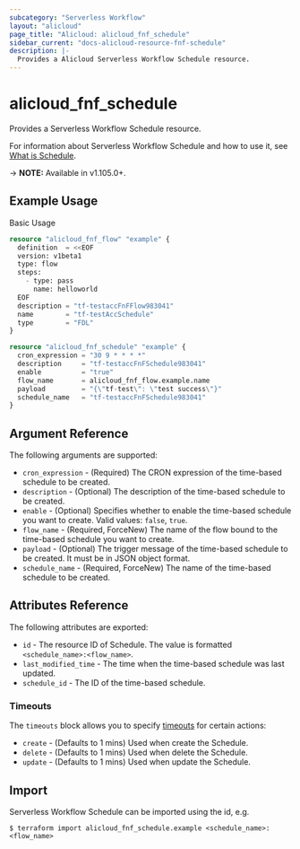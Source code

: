 ```yaml
---
subcategory: "Serverless Workflow"
layout: "alicloud"
page_title: "Alicloud: alicloud_fnf_schedule"
sidebar_current: "docs-alicloud-resource-fnf-schedule"
description: |-
  Provides a Alicloud Serverless Workflow Schedule resource.
---
```


# alicloud\_fnf\_schedule

Provides a Serverless Workflow Schedule resource.

For information about Serverless Workflow Schedule and how to use it, see [What is Schedule](https://www.alibabacloud.com/help/en/doc-detail/168934.htm).

-> **NOTE:** Available in v1.105.0+.

## Example Usage

Basic Usage

```terraform
resource "alicloud_fnf_flow" "example" {
  definition  = <<EOF
  version: v1beta1
  type: flow
  steps:
    - type: pass
      name: helloworld
  EOF  
  description = "tf-testaccFnFFlow983041"
  name        = "tf-testAccSchedule"
  type        = "FDL"
}

resource "alicloud_fnf_schedule" "example" {
  cron_expression = "30 9 * * * *"
  description     = "tf-testaccFnFSchedule983041"
  enable          = "true"
  flow_name       = alicloud_fnf_flow.example.name
  payload         = "{\"tf-test\": \"test success\"}"
  schedule_name   = "tf-testaccFnFSchedule983041"
}
```

## Argument Reference

The following arguments are supported:

* `cron_expression` - (Required) The CRON expression of the time-based schedule to be created.
* `description` - (Optional) The description of the time-based schedule to be created.
* `enable` - (Optional) Specifies whether to enable the time-based schedule you want to create. Valid values: `false`, `true`.
* `flow_name` - (Required, ForceNew) The name of the flow bound to the time-based schedule you want to create.
* `payload` - (Optional) The trigger message of the time-based schedule to be created. It must be in JSON object format.
* `schedule_name` - (Required, ForceNew) The name of the time-based schedule to be created.

## Attributes Reference

The following attributes are exported:

* `id` - The resource ID of Schedule. The value is formatted `<schedule_name>:<flow_name>`.
* `last_modified_time` - The time when the time-based schedule was last updated.
* `schedule_id` - The ID of the time-based schedule.

### Timeouts

The `timeouts` block allows you to specify [timeouts](https://www.terraform.io/docs/configuration-0-11/resources.html#timeouts) for certain actions:

* `create` - (Defaults to 1 mins) Used when create the Schedule.
* `delete` - (Defaults to 1 mins) Used when delete the Schedule.
* `update` - (Defaults to 1 mins) Used when update the Schedule.

## Import

Serverless Workflow Schedule can be imported using the id, e.g.

```
$ terraform import alicloud_fnf_schedule.example <schedule_name>:<flow_name>
```
